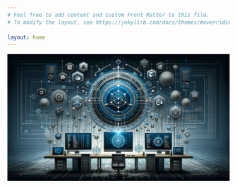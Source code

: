 ```yaml
---
# Feel free to add content and custom Front Matter to this file.
# To modify the layout, see https://jekyllrb.com/docs/themes/#overriding-theme-defaults

layout: home
---
```


<img src="assets/images/sysmondfir.png" alt="SYSMON DFIR" class="center-image">
